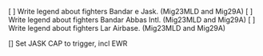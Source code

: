 

[ ] Write legend about fighters Bandar e Jask. (Mig23MLD and Mig29A)
[ ] Write legend about fighters Bandar Abbas Intl. (Mig23MLD and Mig29A)
[ ] Write legend about fighters Lar Airbase. (Mig23MLD and Mig29A)

[] Set JASK CAP to trigger, incl EWR